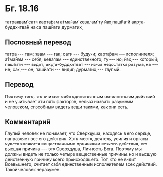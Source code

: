 # Бг. 18.16

татраивам̇ сати карта̄рам а̄тма̄нам̇ кевалам̇ ту йах̣ паш́йатй акр̣та-буддхитва̄н
на са паш́йати дурматих̣

## Пословный перевод

татра --- там; эвам --- так; сати --- будучи; карта̄рам --- исполнителя;
а̄тма̄нам --- себя; кевалам --- единственного; ту --- но; йах̣ --- который;
паш́йати --- видит; акр̣та-буддхитва̄т --- из-за недостатка разума; на ---
не; сах̣ --- он; паш́йати --- видит; дурматих̣ --- глупый.

## Перевод

Поэтому того, кто считает себя единственным исполнителем действий и не
учитывает эти пять факторов, нельзя назвать разумным человеком,
способным видеть вещи такими, как они есть.

## Комментарий

Глупый человек не понимает, что Сверхдуша, находясь в его сердце,
направляет все его действия. Хотя место, деятель, усилия и органы чувств
являются вещественными причинами всякого действия, его высшая причина
--- это Сверхдуша, Личность Бога. Поэтому мы должны видеть не только
четыре вещественные причины, но и высшую действенную причину всего
происходящего. Тот, кто не видит Всевышнего, считает себя единственным
исполнителем всех действий. Такой человек неразумен.
